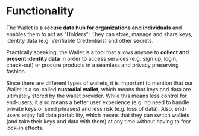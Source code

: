 # Functionality

The Wallet is **a secure data hub for organizations and individuals** and enables them to act as "Holders": They can store, manage and share keys, identity data (e.g. Verifiable Credentials) and other secrets.

Practically speaking, the Wallet is a tool that allows anyone to **collect and present identity data** in order to access services (e.g. sign up, login, check-out) or procure products in a seamless and privacy preserving fashion.

Since there are different types of wallets, it is important to mention that our Wallet is a so-called **custodial wallet**, which means that keys and data are ultimately stored by the wallet provider. While this means less control for end-users, it also means a better user experience (e.g. no need to handle private keys or seed phrases) and less risk (e.g. loss of data). Also, end-users enjoy full data portability, which means that they can switch wallets (and take their keys and data with them) at any time without having to fear lock-in effects.
